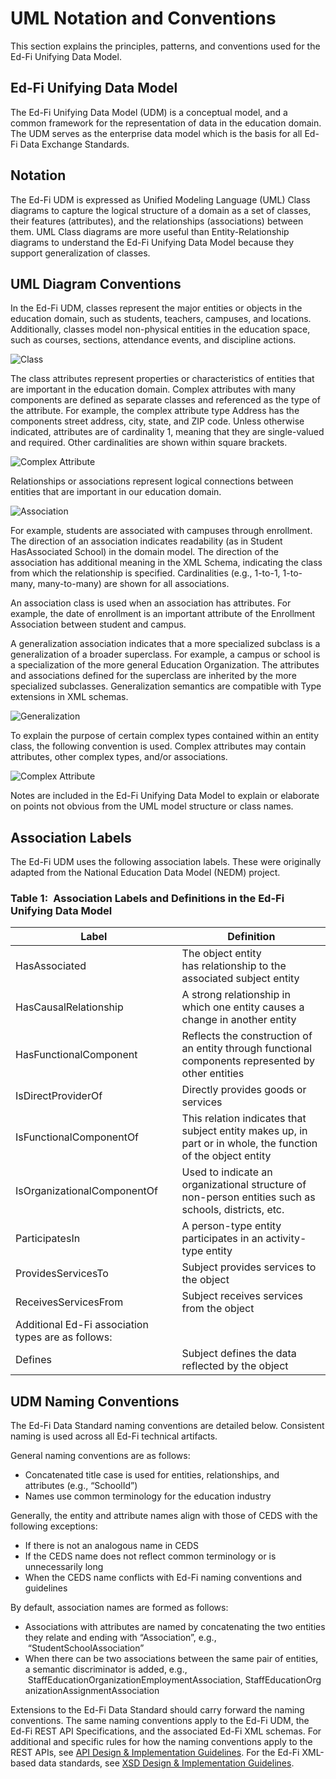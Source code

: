 # UML Notation and Conventions

This section explains the principles, patterns, and conventions used for the
Ed-Fi Unifying Data Model.

## Ed-Fi Unifying Data Model

The Ed-Fi Unifying Data Model (UDM) is a conceptual model, and a common
framework for the representation of data in the education domain. The UDM serves
as the enterprise data model which is the basis for all Ed-Fi Data Exchange
Standards.

## Notation

The Ed-Fi UDM is expressed as Unified Modeling Language (UML) Class diagrams to
capture the logical structure of a domain as a set of classes, their features
(attributes), and the relationships (associations) between them. UML Class
diagrams are more useful than Entity-Relationship diagrams to understand the
Ed-Fi Unifying Data Model because they support generalization of classes.

## UML Diagram Conventions

In the Ed-Fi UDM, classes represent the major entities or objects in the
education domain, such as students, teachers, campuses, and locations.
Additionally, classes model non-physical entities in the education space, such
as courses, sections, attendance events, and discipline actions.

![Class](https://edfidocs.blob.core.windows.net/$web/img/reference/data-standard/UML-Diagram-Convention-1.png)

The class attributes represent properties or characteristics of entities that
are important in the education domain. Complex attributes with many components
are defined as separate classes and referenced as the type of the attribute. For
example, the complex attribute type Address has the components street address,
city, state, and ZIP code. Unless otherwise indicated, attributes are of
cardinality 1, meaning that they are single-valued and required. Other
cardinalities are shown within square brackets.

![Complex Attribute](https://edfidocs.blob.core.windows.net/$web/img/reference/data-standard/UML-Diagram-Convention-2.png)

Relationships or associations represent logical connections between entities
that are important in our education domain.

![Association](https://edfidocs.blob.core.windows.net/$web/img/reference/data-standard/UML-Diagram-Convention-3.png)

For example, students are associated with campuses through enrollment. The
direction of an association indicates readability (as in Student HasAssociated
School) in the domain model. The direction of the association has additional
meaning in the XML Schema, indicating the class from which the relationship is
specified. Cardinalities (e.g., 1-to-1, 1-to-many, many-to-many) are shown for
all associations.

An association class is used when an association has attributes. For example,
the date of enrollment is an important attribute of the Enrollment Association
between student and campus.

A generalization association indicates that a more specialized subclass is a
generalization of a broader superclass. For example, a campus or school is a
specialization of the more general Education Organization. The attributes and
associations defined for the superclass are inherited by the more specialized
subclasses. Generalization semantics are compatible with Type extensions in XML
schemas.

![Generalization](https://edfidocs.blob.core.windows.net/$web/img/reference/data-standard/UML-Diagram-Convention-4.png)

To explain the purpose of certain complex types contained within an entity
class, the following convention is used. Complex attributes may contain
attributes, other complex types, and/or associations.

![Complex Attribute](https://edfidocs.blob.core.windows.net/$web/img/reference/data-standard/UML-Diagram-Conventions-5.png)

Notes are included in the Ed-Fi Unifying Data Model to explain or elaborate on
points not obvious from the UML model structure or class names.

## Association Labels

The Ed-Fi UDM uses the following association labels. These were originally
adapted from the National Education Data Model (NEDM) project.

### Table 1: Association Labels and Definitions in the Ed-Fi Unifying Data Model

| **Label** | **Definition** |
| --- | --- |
| HasAssociated | The object entity has relationship to the associated subject entity |
| HasCausalRelationship | A strong relationship in which one entity causes a change in another entity |
| HasFunctionalComponent | Reflects the construction of an entity through functional components represented by other entities |
| IsDirectProviderOf | Directly provides goods or services |
| IsFunctionalComponentOf | This relation indicates that subject entity makes up, in part or in whole, the function of the object entity |
| IsOrganizationalComponentOf | Used to indicate an organizational structure of non-person entities such as schools, districts, etc. |
| ParticipatesIn | A person-type entity participates in an activity-type entity |
| ProvidesServicesTo | Subject provides services to the object |
| ReceivesServicesFrom | Subject receives services from the object |
| Additional Ed-Fi association types are as follows: |     |
| Defines | Subject defines the data reflected by the object |

## UDM Naming Conventions

The Ed-Fi Data Standard naming conventions are detailed below. Consistent naming
is used across all Ed-Fi technical artifacts.

General naming conventions are as follows:

* Concatenated title case is used for entities, relationships, and
    attributes (e.g., “SchoolId”)
* Names use common terminology for the education industry

Generally, the entity and attribute names align with those of CEDS with the
following exceptions:

* If there is not an analogous name in CEDS
* If the CEDS name does not reflect common terminology or is unnecessarily
    long
* When the CEDS name conflicts with Ed-Fi naming conventions and guidelines

By default, association names are formed as follows:

* Associations with attributes are named by concatenating the two entities
    they relate and ending with “Association”, e.g.,  “StudentSchoolAssociation”
* When there can be two associations between the same pair of entities, a
    semantic discriminator is added, e.g.,
     StaffEducationOrganizationEmploymentAssociation, StaffEducationOrganizationAssignmentAssociation

Extensions to the Ed-Fi Data Standard should carry forward the naming
conventions. The same naming conventions apply to the Ed-Fi UDM, the Ed-Fi REST
API Specifications, and the associated Ed-Fi XML schemas. For additional and
specific rules for how the naming conventions apply to the REST APIs, see [API Design &amp; Implementation Guidelines](../api-guidelines/readme.md).
For the Ed-Fi XML-based data standards, see [XSD Design & Implementation Guidelines](../xsd-guidelines/readme.md).
